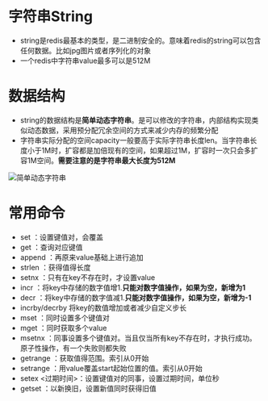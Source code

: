 # 字符串String

+ string是redis最基本的类型，是二进制安全的。意味着redis的string可以包含任何数据。比如jpg图片或者序列化的对象
+ 一个redis中字符串value最多可以是512M

# 数据结构

+ string的数据结构是**简单动态字符串**。是可以修改的字符串，内部结构实现类似动态数据，采用预分配冗余空间的方式来减少内存的频繁分配
+ 字符串实际分配的空间capacity一般要高于实际字符串长度len。当字符串长度小于1M时，扩容都是加倍现有的空间，如果超过1M，扩容时一次只会多扩容1M空间。**需要注意的是字符串最大长度为512M**

![简单动态字符串](F:\知识点\简单动态字符串.png)

# 常用命令

+ set <key> <value>：设置键值对，会覆盖
+ get <key>：查询对应键值
+ append <key> <value>：再原来value基础上进行追加
+ strlen <key>：获得值得长度
+ setnx <key> <value>：只有在key不存在时，才设置value 
+ incr <key>：将key中存储的数字值增1.**只能对数字值操作，如果为空，新增为1**
+ decr <key>：将key中存储的数字值减1.**只能对数字值操作，如果为空，新增为-1**
+ incrby/decrby <key> <step> 将key的数值增加或者减少自定义步长  
+ mset <key1> <value1> <key2> <value2><key3> <value3>：同时设置多个键值对
+ mget <key1><key2><key3>：同时获取多个value
+ msetnx <key1> <value1> <key2> <value2><key3> <value3>：同事设置多个键值对。当且仅当所有key不存在时，才执行成功。原子性操作，有一个失败则都失败
+ getrange <key><start><end>：获取值得范围。索引从0开始
+ setrange <key><start><value>：用value覆盖start起始位置的值。索引从0开始
+ setex <key><过期时间><value>：设置键值对的同事，设置过期时间，单位秒
+ getset <key><set>：以新换旧，设置新值同时获得旧值

